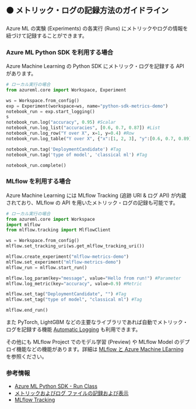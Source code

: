 ## :orange_circle: メトリック・ログの記録方法のガイドライン

Azure ML の実験 (Experiments) の各実行 (Runs) にメトリックやログの情報を紐づけて記録することができます。

### Azure ML Python SDK を利用する場合

Azure Machine Learning の Python SDK にメトリック・ログを記録する API があります。

```python
# ローカル実行の場合
from azureml.core import Workspace, Experiment

ws = Workspace.from_config()
exp = Experiment(workspace=ws, name="python-sdk-metrics-demo")
notebook_run = exp.start_logging()
s
notebook_run.log("accuracy", 0.95) #Scalar
notebook_run.log_list("accuracies", [0.6, 0.7, 0.87]) #List
notebook_run.log_row("Y over X", x=1, y=0.4) #Row
notebook_run.log_table("Y over X", {"x":[1, 2, 3], "y":[0.6, 0.7, 0.89]}) #Table

notebook_run.tag('DeploymentCandidate') #Tag
notebook_run.tag('type of model', 'classical ml') #Tag

notebook_run.complete()
```



### MLflow を利用する場合

Azure Machine Learning には MLflow Tracking (追跡 URI & ログ API) が内蔵されており、MLflow の API を用いたメトリック・ログの記録も可能です。

```python
# ローカル実行の場合
from azureml.core import Workspace
import mlflow
from mlflow.tracking import MlflowClient

ws = Workspace.from_config()
mlflow.set_tracking_uri(ws.get_mlflow_tracking_uri())

mlflow.create_experiment("mlflow-metrics-demo")
mlflow.set_experiment("mlflow-metrics-demo")
mlflow_run = mlflow.start_run()

mlflow.log_param(key="message", value="Hello from run!") #Parameter
mlflow.log_metric(key="accuracy", value=0.9) #Metric

mlflow.set_tag("DeploymentCandidate", "") #Tag
mlflow.set_tag("type of model", "classical ml") #Tag

mlflow.end_run()
```

また PyTorch, LightGBM などの主要なライブラリであれば自動でメトリック・ログを記録する機能 [Automatic Logging](https://www.mlflow.org/docs/latest/tracking.html#automatic-logging) も利用できます。

その他にも MLflow Project でのモデル学習 (Preview) や MLflow Model のデプロイ機能などの機能があります。詳細は [MLflow と Azure Machine LEarning](https://docs.microsoft.com/ja-jp/azure/machine-learning/concept-mlflow) を参照ください。




### 参考情報
- [Azure ML Python SDK - Run Class](https://docs.microsoft.com/en-us/python/api/azureml-core/azureml.core.run.run?view=azure-ml-py#azureml-core-run-run-log)
- [メトリックおよびログ ファイルの記録および表示](https://docs.microsoft.com/ja-JP/azure/machine-learning/how-to-log-view-metrics)
- [MLflow Tracking](https://www.mlflow.org/docs/latest/tracking.html)